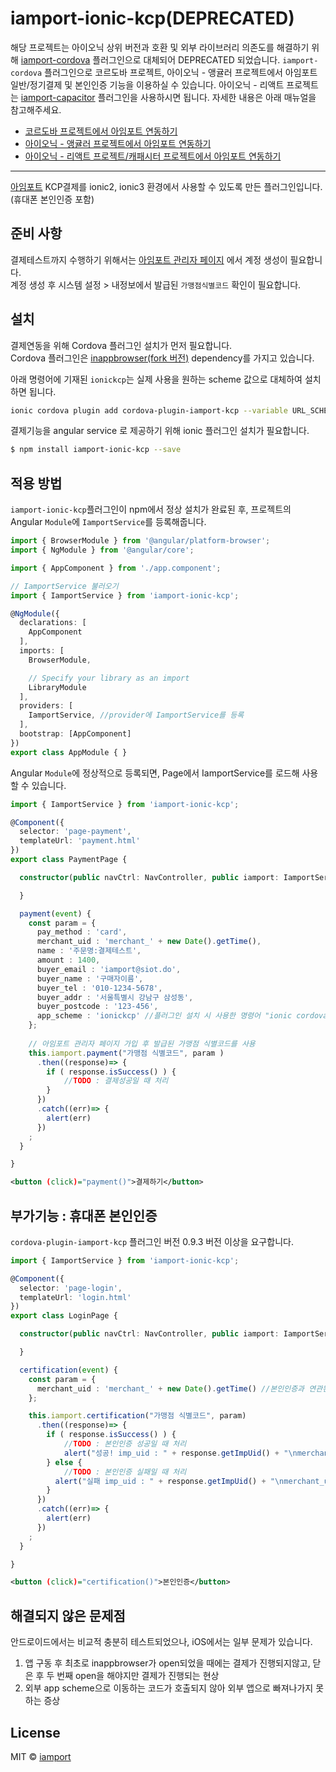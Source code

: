 # iamport-ionic-kcp(DEPRECATED)
해당 프로젝트는 아이오닉 상위 버전과 호환 및 외부 라이브러리 의존도를 해결하기 위해 [iamport-cordova](https://github.com/iamport/iamport-cordova) 플러그인으로 대체되어 DEPRECATED 되었습니다. `iamport-cordova` 플러그인으로 코르도바 프로젝트, 아이오닉 - 앵귤러 프로젝트에서 아임포트 일반/정기결제 및 본인인증 기능을 이용하실 수 있습니다. 아이오닉 - 리액트 프로젝트는 [iamport-capacitor](https://github.com/iamport/iamport-capacitor) 플러그인을 사용하시면 됩니다. 자세한 내용은 아래 매뉴얼을 참고해주세요.

- [코르도바 프로젝트에서 아임포트 연동하기](https://github.com/iamport/iamport-cordova/blob/master/README.md)
- [아이오닉 - 앵귤러 프로젝트에서 아임포트 연동하기](https://github.com/iamport/iamport-cordova/blob/master/manuals/IONIC.md)
- [아이오닉 - 리액트 프로젝트/캐패시터 프로젝트에서 아임포트 연동하기](https://github.com/iamport/iamport-capacitor/blob/master/README.md)

____________________________________________________________________

[아임포트](http://www.iamport.kr) KCP결제를 ionic2, ionic3 환경에서 사용할 수 있도록 만든 플러그인입니다.(휴대폰 본인인증 포함)  

## 준비 사항  
결제테스트까지 수행하기 위해서는 [아임포트 관리자 페이지](https://admin.iamport.kr) 에서 계정 생성이 필요합니다.  
계정 생성 후 시스템 설정 > 내정보에서 발급된 `가맹점식별코드` 확인이 필요합니다.  

## 설치  

결제연동을 위해 Cordova 플러그인 설치가 먼저 필요합니다.  
Cordova 플러그인은 [inappbrowser(fork 버전)](https://github.com/iamport/cordova-plugin-inappbrowser) dependency를 가지고 있습니다.  

아래 명령어에 기재된 `ionickcp`는 실제 사용을 원하는 scheme 값으로 대체하여 설치하면 됩니다.  

```bash
ionic cordova plugin add cordova-plugin-iamport-kcp --variable URL_SCHEME=ionickcp --save
```

결제기능을 angular service 로 제공하기 위해 ionic 플러그인 설치가 필요합니다.  

```bash
$ npm install iamport-ionic-kcp --save
```


## 적용 방법  

`iamport-ionic-kcp`플러그인이 npm에서 정상 설치가 완료된 후, 프로젝트의 Angular `Module`에 `IamportService`를 등록해줍니다.  


```typescript
import { BrowserModule } from '@angular/platform-browser';
import { NgModule } from '@angular/core';

import { AppComponent } from './app.component';

// IamportService 불러오기
import { IamportService } from 'iamport-ionic-kcp';

@NgModule({
  declarations: [
    AppComponent
  ],
  imports: [
    BrowserModule,

    // Specify your library as an import
    LibraryModule
  ],
  providers: [
    IamportService, //provider에 IamportService를 등록
  ],
  bootstrap: [AppComponent]
})
export class AppModule { }
```

Angular `Module`에 정상적으로 등록되면, Page에서 IamportService를 로드해 사용할 수 있습니다. 

```typescript
import { IamportService } from 'iamport-ionic-kcp';

@Component({
  selector: 'page-payment',
  templateUrl: 'payment.html'
})
export class PaymentPage {

  constructor(public navCtrl: NavController, public iamport: IamportService) {

  }

  payment(event) {
    const param = {
      pay_method : 'card',
      merchant_uid : 'merchant_' + new Date().getTime(),
      name : '주문명:결제테스트',
      amount : 1400,
      buyer_email : 'iamport@siot.do',
      buyer_name : '구매자이름',
      buyer_tel : '010-1234-5678',
      buyer_addr : '서울특별시 강남구 삼성동',
      buyer_postcode : '123-456',
      app_scheme : 'ionickcp' //플러그인 설치 시 사용한 명령어 "ionic cordova plugin add cordova-plugin-iamport-kcp --variable URL_SCHEME=ionickcp" 의 URL_SCHEME 뒤에 오는 값을 넣으시면 됩니다.
    };
    
    // 아임포트 관리자 페이지 가입 후 발급된 가맹점 식별코드를 사용
    this.iamport.payment("가맹점 식별코드", param )
      .then((response)=> {
        if ( response.isSuccess() ) {
            //TODO : 결제성공일 때 처리
        }
      })
      .catch((err)=> {
        alert(err)
      })
    ;
  }

}

```

```xml
<button (click)="payment()">결제하기</button>
```

## 부가기능 : 휴대폰 본인인증

`cordova-plugin-iamport-kcp` 플러그인 버전 0.9.3 버전 이상을 요구합니다.

```typescript
import { IamportService } from 'iamport-ionic-kcp';

@Component({
  selector: 'page-login',
  templateUrl: 'login.html'
})
export class LoginPage {

  constructor(public navCtrl: NavController, public iamport: IamportService) {

  }

  certification(event) {
    const param = {
      merchant_uid : 'merchant_' + new Date().getTime() //본인인증과 연관된 가맹점 내부 주문번호가 있다면 넘겨주세요
    };

    this.iamport.certification("가맹점 식별코드", param)
      .then((response)=> {
        if ( response.isSuccess() ) {
            //TODO : 본인인증 성공일 때 처리
            alert("성공! imp_uid : " + response.getImpUid() + "\nmerchant_uid : " + response.getMerchantUid());
        } else {
            //TODO : 본인인증 실패일 때 처리
          alert("실패 imp_uid : " + response.getImpUid() + "\nmerchant_uid : " + response.getMerchantUid());
        }
      })
      .catch((err)=> {
        alert(err)
      })
    ;
  }

}
```

```xml
<button (click)="certification()">본인인증</button>
```


## 해결되지 않은 문제점  

안드로이드에서는 비교적 충분히 테스트되었으나, iOS에서는 일부 문제가 있습니다. 

1. 앱 구동 후 최초로 inappbrowser가 open되었을 때에는 결제가 진행되지않고, 닫은 후 두 번째 open을 해야지만 결제가 진행되는 현상
2. 외부 app scheme으로 이동하는 코드가 호출되지 않아 외부 앱으로 빠져나가지 못하는 증상  

## License

MIT © [iamport](mailto:support@iamport.kr)